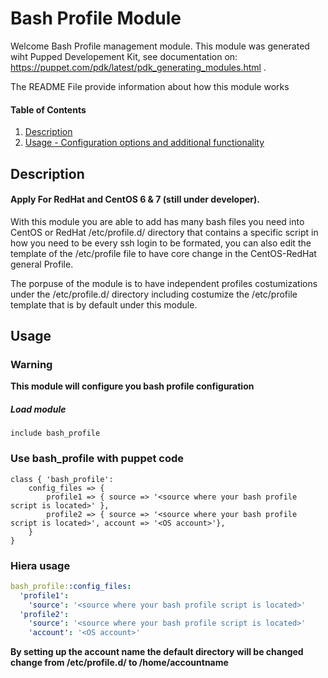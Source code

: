 
# Bash Profile Module

Welcome Bash Profile management module. 
This module was generated wiht Pupped Developement Kit, see documentation on: https://puppet.com/pdk/latest/pdk_generating_modules.html .

The README File provide information about how this module works

#### Table of Contents

1. [Description](#description)
2. [Usage - Configuration options and additional functionality](#usage)

## Description

#### Apply For RedHat and CentOS 6 & 7 (still under developer).

With this module you are able to add has many bash files you need into CentOS or RedHat /etc/profile.d/ directory that contains a specific script in how you need to be every ssh login to be formated, you can also edit the template of the /etc/profile file to have core change in the CentOS-RedHat general Profile.

The porpuse of the module is to have independent profiles costumizations under the /etc/profile.d/ directory including costumize the /etc/profile template that is by default under this module.

## Usage

### Warning
**This module will configure you bash profile configuration**

##### Load module
```puppet
include bash_profile
```
### Use bash_profile with puppet code

```puppet
class { 'bash_profile':
	config_files => {
		profile1 => { source => '<source where your bash profile script is located>' },
		profile2 => { source => '<source where your bash profile script is located>', account => '<OS account>'},
	}
}
```

### Hiera usage
```yaml
bash_profile::config_files:
  'profile1':
    'source': '<source where your bash profile script is located>'
  'profile2':
    'source': '<source where your bash profile script is located>'
    'account': '<OS account>'
```
**By setting up the account name the default directory will be changed change from /etc/profile.d/ to /home/accountname**
